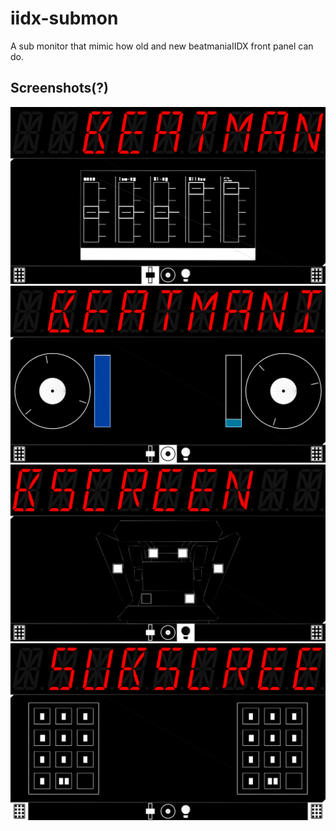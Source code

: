 # iidx-submon
A sub monitor that mimic how old and new beatmaniaIIDX front panel can do.

## Screenshots(?)
![](/imgs/effector.svg)
![](/imgs/ttresist.svg)
![](/imgs/ledcontrol.svg)
![](/imgs/keypad.svg)